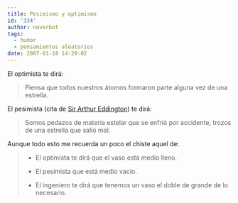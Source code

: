```yaml
---
title: Pesimismo y optimismo
id: '334'
author: neverbot
tags:
  - humor
  - pensamientos aleatorios
date: 2007-01-18 14:29:02
---
```


El optimista te dirá:

> Piensa que todos nuestros átomos formaron parte alguna vez de una estrella.

El pesimista (cita de [Sir Arthur Eddington](http://en.wikipedia.org/wiki/Arthur_Stanley_Eddington)) te dirá:

> Somos pedazos de materia estelar que se enfrió por accidente, trozos de una estrella que salió mal.

Aunque todo esto me recuerda un poco el chiste aquel de:

> * El optimista te dirá que el vaso está medio lleno.
>
> * El pesimista que está medio vacío.
>
> * El ingeniero te dirá que tenemos un vaso el doble de grande de lo necesario.
>